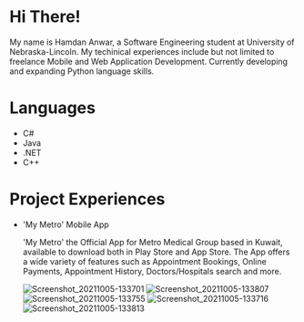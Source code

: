 # Hi There!

My name is Hamdan Anwar, a Software Engineering student at University of Nebraska-Lincoln. My techinical experiences include but not limited to freelance Mobile and Web Application Development. Currently developing and expanding Python language skills.

# Languages

- C#
- Java
- .NET
- C++

# Project Experiences

- 'My Metro' Mobile App

    'My Metro' the Official App for Metro Medical Group based in Kuwait, available to download both in Play Store and App Store. The App offers a wide variety of features such as Appointment Bookings, Online Payments, Appointment History, Doctors/Hospitals search and more. 
    
    ![Screenshot_20211005-133701](/uploads/129c1c38151af7d5c9d885893b3ec7be/Screenshot_20211005-133701.jpg)
![Screenshot_20211005-133807](/uploads/894cdaa2a8d291bfb04664df74128ad6/Screenshot_20211005-133807.jpg)
![Screenshot_20211005-133755](/uploads/6731ed5a9f4601d90ab84d37a3283c8d/Screenshot_20211005-133755.jpg)
![Screenshot_20211005-133716](/uploads/6517ca70768254cdb66bb592e3e89dbd/Screenshot_20211005-133716.jpg)
![Screenshot_20211005-133813](/uploads/5fea36953c8297498be4a460bcc9a5f4/Screenshot_20211005-133813.jpg)

<!---
s-hamdananwar/s-hamdananwar is a ✨ special ✨ repository because its `README.md` (this file) appears on your GitHub profile.
You can click the Preview link to take a look at your changes.
--->

